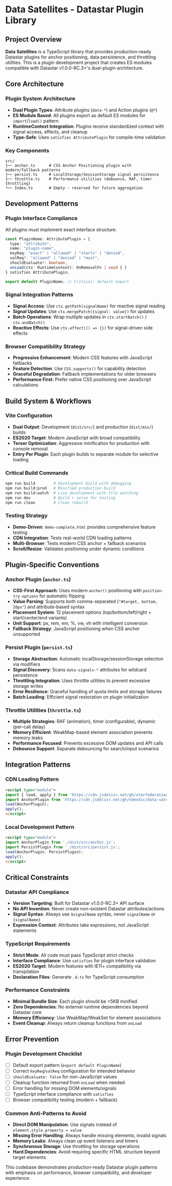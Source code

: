 # Data Satellites - Datastar Plugin Library

## Project Overview

**Data Satellites** is a TypeScript library that provides production-ready Datastar plugins for anchor positioning, data persistence, and throttling utilities. This is a plugin development project that creates ES modules compatible with Datastar v1.0.0-RC.3+'s dual-plugin architecture.

## Core Architecture

### Plugin System Architecture
- **Dual Plugin Types**: Attribute plugins (`data-*`) and Action plugins (`@*`)
- **ES Module Based**: All plugins export as default ES modules for `import`/`load()` pattern
- **RuntimeContext Integration**: Plugins receive standardized context with signal access, effects, and cleanup
- **Type-Safe**: Uses `satisfies AttributePlugin` for compile-time validation

### Key Components
```
src/
├── anchor.ts      # CSS Anchor Positioning plugin with modern/fallback patterns
├── persist.ts     # LocalStorage/SessionStorage signal persistence
├── throttle.ts    # Performance utilities (debounce, RAF, timer throttling)
└── Index.ts       # Empty - reserved for future aggregation
```

## Development Patterns

### Plugin Interface Compliance
All plugins must implement exact interface structure:
```typescript
const PluginName: AttributePlugin = {
  type: "attribute",
  name: "plugin-name",
  keyReq: "exact" | "allowed" | "starts" | "denied",
  valReq?: "allowed" | "denied" | "must", 
  shouldEvaluate?: boolean,
  onLoad(ctx: RuntimeContext): OnRemovalFn | void { }
} satisfies AttributePlugin;

export default PluginName; // Critical: default export
```

### Signal Integration Patterns
- **Signal Access**: Use `ctx.getPath(signalName)` for reactive signal reading
- **Signal Updates**: Use `ctx.mergePatch({signal: value})` for updates
- **Batch Operations**: Wrap multiple updates in `ctx.startBatch()` / `ctx.endBatch()`
- **Reactive Effects**: Use `ctx.effect(() => {})` for signal-driven side effects

### Browser Compatibility Strategy
- **Progressive Enhancement**: Modern CSS features with JavaScript fallbacks
- **Feature Detection**: Use `CSS.supports()` for capability detection
- **Graceful Degradation**: Fallback implementations for older browsers
- **Performance First**: Prefer native CSS positioning over JavaScript calculations

## Build System & Workflows

### Vite Configuration
- **Dual Output**: Development (`dist/src/`) and production (`dist/min/`) builds
- **ES2020 Target**: Modern JavaScript with broad compatibility
- **Terser Optimization**: Aggressive minification for production with console removal
- **Entry Per Plugin**: Each plugin builds to separate module for selective loading

### Critical Build Commands
```bash
npm run build        # Development build with debugging
npm run build:prod   # Minified production build
npm run build:watch  # Live development with file watching
npm run dev          # Build + serve for testing
npm run clean        # Clean rebuild
```

### Testing Strategy
- **Demo-Driven**: `demo-complete.html` provides comprehensive feature testing
- **CDN Integration**: Tests real-world CDN loading patterns
- **Multi-Browser**: Tests modern CSS anchor + fallback scenarios
- **Scroll/Resize**: Validates positioning under dynamic conditions

## Plugin-Specific Conventions

### Anchor Plugin (`anchor.ts`)
- **CSS-First Approach**: Uses modern `anchor()` positioning with `position-try-options` for automatic flipping
- **Value Parsing**: Supports both comma-separated (`"#target, bottom, 20px"`) and attribute-based syntax
- **Placement System**: 12 placement options (top/bottom/left/right + start/center/end variants)
- **Unit Support**: px, rem, em, %, vw, vh with intelligent conversion
- **Fallback Strategy**: JavaScript positioning when CSS anchor unsupported

### Persist Plugin (`persist.ts`)
- **Storage Abstraction**: Automatic localStorage/sessionStorage selection via modifiers
- **Signal Discovery**: Scans `data-signals-*` attributes for wildcard persistence
- **Throttling Integration**: Uses throttle utilities to prevent excessive storage writes
- **Error Resilience**: Graceful handling of quota limits and storage failures
- **Batch Loading**: Efficient signal restoration on plugin initialization

### Throttle Utilities (`throttle.ts`)
- **Multiple Strategies**: RAF (animation), timer (configurable), dynamic (per-call delay)
- **Memory Efficient**: WeakMap-based element association prevents memory leaks
- **Performance Focused**: Prevents excessive DOM updates and API calls
- **Debounce Support**: Separate debouncing for search/input scenarios

## Integration Patterns

### CDN Loading Pattern
```html
<script type="module">
import { load, apply } from 'https://cdn.jsdelivr.net/gh/starfederation/datastar@main/bundles/datastar.js';
import AnchorPlugin from 'https://cdn.jsdelivr.net/gh/ndendic/data-satelites@master/dist/min/anchor.min.js';
load(AnchorPlugin);
apply();
</script>
```

### Local Development Pattern  
```html
<script type="module">
import AnchorPlugin from './dist/src/anchor.js';
import PersistPlugin from './dist/src/persist.js';
load(AnchorPlugin, PersistPlugin);
apply();
</script>
```

## Critical Constraints

### Datastar API Compliance
- **Version Targeting**: Built for Datastar v1.0.0-RC.3+ API surface
- **No API Invention**: Never create non-existent Datastar attributes/actions
- **Signal Syntax**: Always use `$signalName` syntax, never `signalName` or `{signalName}`
- **Expression Context**: Attributes take expressions, not JavaScript statements

### TypeScript Requirements
- **Strict Mode**: All code must pass TypeScript strict checks
- **Interface Compliance**: Use `satisfies` for plugin interface validation
- **ES2020 Target**: Modern features with IE11+ compatibility via transpilation
- **Declaration Files**: Generate `.d.ts` for TypeScript consumption

### Performance Constraints
- **Minimal Bundle Size**: Each plugin should be <5KB minified
- **Zero Dependencies**: No external runtime dependencies beyond Datastar core
- **Memory Efficiency**: Use WeakMap/WeakSet for element associations
- **Event Cleanup**: Always return cleanup functions from `onLoad`

## Error Prevention

### Plugin Development Checklist
- [ ] Default export pattern (`export default PluginName`)
- [ ] Correct `keyReq`/`valReq` configuration for intended behavior
- [ ] `shouldEvaluate: false` for non-JavaScript values
- [ ] Cleanup function returned from `onLoad` when needed
- [ ] Error handling for missing DOM elements/signals
- [ ] TypeScript interface compliance with `satisfies`
- [ ] Browser compatibility testing (modern + fallback)

### Common Anti-Patterns to Avoid
- **Direct DOM Manipulation**: Use signals instead of `element.style.property = value`
- **Missing Error Handling**: Always handle missing elements, invalid signals
- **Memory Leaks**: Always clean up event listeners and timers
- **Synchronous Storage**: Use throttling for storage operations
- **Hard Dependencies**: Avoid requiring specific HTML structure beyond target elements

This codebase demonstrates production-ready Datastar plugin patterns with emphasis on performance, browser compatibility, and developer experience.